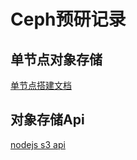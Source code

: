 # Ceph预研记录

## 单节点对象存储

[单节点搭建文档](https://github.com/nodejs-viathink/ceph/blob/master/docs/singleNodeObjectStorage.md)

## 对象存储Api

[nodejs s3 api](https://github.com/nodejs-viathink/ceph/tree/master/cephS3ApiGuides)